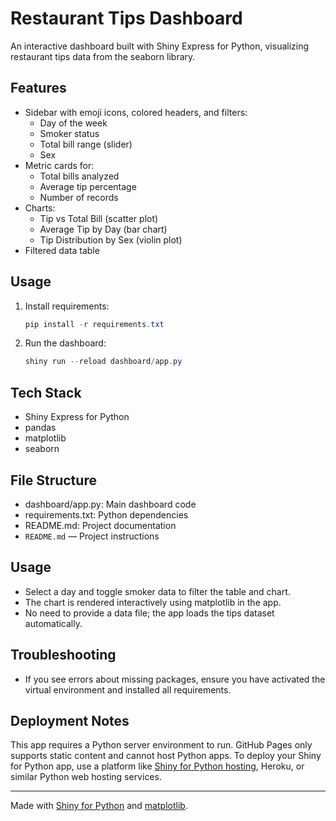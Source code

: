 # Restaurant Tips Dashboard

An interactive dashboard built with Shiny Express for Python, visualizing restaurant tips data from the seaborn library.

## Features

- Sidebar with emoji icons, colored headers, and filters:
  - Day of the week
  - Smoker status
  - Total bill range (slider)
  - Sex
- Metric cards for:
  - Total bills analyzed
  - Average tip percentage
  - Number of records
- Charts:
  - Tip vs Total Bill (scatter plot)
  - Average Tip by Day (bar chart)
  - Tip Distribution by Sex (violin plot)
- Filtered data table

## Usage

1. Install requirements:
   ```powershell
   pip install -r requirements.txt
   ```
2. Run the dashboard:
   ```powershell
   shiny run --reload dashboard/app.py
   ```

## Tech Stack

- Shiny Express for Python
- pandas
- matplotlib
- seaborn

## File Structure

- dashboard/app.py: Main dashboard code
- requirements.txt: Python dependencies
- README.md: Project documentation
- `README.md` — Project instructions

## Usage
- Select a day and toggle smoker data to filter the table and chart.
- The chart is rendered interactively using matplotlib in the app.
- No need to provide a data file; the app loads the tips dataset automatically.

## Troubleshooting
- If you see errors about missing packages, ensure you have activated the virtual environment and installed all requirements.


## Deployment Notes
This app requires a Python server environment to run. GitHub Pages only supports static content and cannot host Python apps. To deploy your Shiny for Python app, use a platform like [Shiny for Python hosting](https://www.shiny.posit.co/py/), Heroku, or similar Python web hosting services.

---

Made with [Shiny for Python](https://shiny.posit.co/py/) and [matplotlib](https://matplotlib.org/).